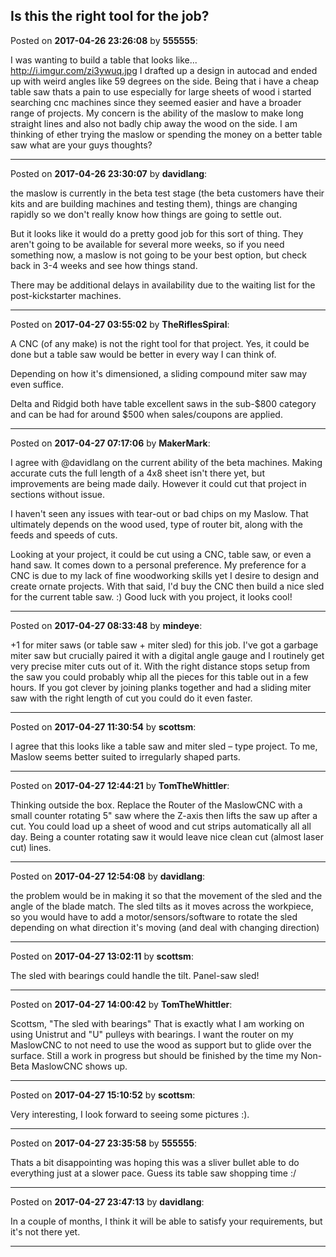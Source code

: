 ## Is this the right tool for the job?
Posted on **2017-04-26 23:26:08** by **555555**:

I was wanting to build a table that looks like...
http://i.imgur.com/zi3ywuq.jpg
I drafted up a design in autocad and ended up with weird angles like 59 degrees on the side. Being that i have a cheap table saw thats a pain to use especially for large sheets of wood i started searching cnc machines since they seemed easier and have a broader range of projects. My concern is the ability of the maslow to make long straight lines and also not badly chip away the wood on the side.  I am thinking of ether trying the maslow or spending the money on a better table saw what are your guys thoughts?

---

Posted on **2017-04-26 23:30:07** by **davidlang**:

the maslow is currently in the beta test stage (the beta customers have their kits and are building machines and testing them), things are changing rapidly so we don't really know how things are going to settle out.

But it looks like it would do a pretty good job for this sort of thing. They aren't going to be available for several more weeks, so if you need something now, a maslow is not going to be your best option, but check back in 3-4 weeks and see how things stand.

There may be additional delays in availability due to the waiting list for the post-kickstarter machines.

---

Posted on **2017-04-27 03:55:02** by **TheRiflesSpiral**:

A CNC (of any make) is not the right tool for that project. Yes, it could be done but a table saw would be better in every way I can think of.

Depending on how it's dimensioned, a sliding compound miter saw may even suffice.

Delta and Ridgid both have table excellent saws in the sub-$800 category and can be had for around $500 when sales/coupons are applied.

---

Posted on **2017-04-27 07:17:06** by **MakerMark**:

I agree with @davidlang on the current ability of the beta machines. Making accurate cuts the full length of a 4x8 sheet isn't there yet, but improvements are being made daily. However it could cut that project in sections without issue. 

I haven't seen any issues with tear-out or bad chips on my Maslow. That ultimately depends on the wood used, type of router bit, along with the feeds and speeds of cuts.

Looking at your project, it could be cut using a CNC, table saw, or even a hand saw. It comes down to a personal preference. My preference for a CNC is due to my lack of fine woodworking skills yet I desire to design and create ornate projects. With that said, I'd buy the CNC then build a nice sled for the current table saw. :) 
Good luck with you project, it looks cool!

---

Posted on **2017-04-27 08:33:48** by **mindeye**:

+1 for miter saws (or table saw + miter sled) for this job. I've got a garbage miter saw but crucially paired it with a digital angle gauge and I routinely get very precise miter cuts out of it. With the right distance stops setup from the saw you could probably whip all the pieces for this table out in a few hours. If you got clever by joining planks together and had a sliding miter saw with the right length of cut you could do it even faster.

---

Posted on **2017-04-27 11:30:54** by **scottsm**:

I  agree that this looks like a table saw and miter sled – type project.
 To me, Maslow seems better suited to irregularly shaped parts.

---

Posted on **2017-04-27 12:44:21** by **TomTheWhittler**:

Thinking outside the box. Replace the Router of the MaslowCNC with a small counter rotating 5" saw where the Z-axis then lifts the saw up after a cut. You could load up a sheet of wood and cut strips automatically all all day. Being a counter rotating saw it would leave nice clean cut (almost laser cut) lines.

---

Posted on **2017-04-27 12:54:08** by **davidlang**:

the problem would be in making it so that the movement of the sled and the angle of the blade match. The sled tilts as it moves across the workpiece, so you would have to add a motor/sensors/software to rotate the sled depending on what direction it's moving (and deal with changing direction)

---

Posted on **2017-04-27 13:02:11** by **scottsm**:

The sled with bearings could handle the tilt. Panel-saw sled!

---

Posted on **2017-04-27 14:00:42** by **TomTheWhittler**:

Scottsm, "The sled with bearings"
That is exactly what I am working on using Unistrut and "U" pulleys with bearings. I want the router on my MaslowCNC to not need to use the wood as support but to glide over the surface. Still a work in progress but should be finished by the time my Non-Beta MaslowCNC shows up.

---

Posted on **2017-04-27 15:10:52** by **scottsm**:

Very interesting, I look forward to seeing some pictures :).

---

Posted on **2017-04-27 23:35:58** by **555555**:

Thats a bit disappointing was hoping this was a sliver bullet able to do everything just at a slower pace. Guess its table saw shopping time :/

---

Posted on **2017-04-27 23:47:13** by **davidlang**:

In a couple of months, I think it will be able to satisfy your requirements, but it's not there yet.

---


